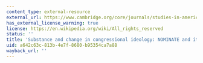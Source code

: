 ```yaml
---
content_type: external-resource
external_url: https://www.cambridge.org/core/journals/studies-in-american-political-development/article/substance-and-change-in-congressional-ideology-nominate-and-its-alternatives/681859D264663F5B92A3F6CD225D71ED
has_external_license_warning: true
license: https://en.wikipedia.org/wiki/All_rights_reserved
status: ''
title: 'Substance and change in congressional ideology: NOMINATE and its alternatives'
uid: a642c63c-813b-4e7f-8680-b95354ca7a88
wayback_url: ''
---
```

